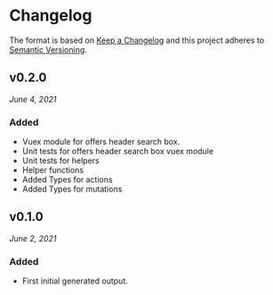 # Changelog

The format is based on [Keep a Changelog](http://keepachangelog.com/en/1.0.0/)
and this project adheres to [Semantic Versioning](http://semver.org/spec/v2.0.0.html).


v0.2.0
------------------------------
*June 4, 2021*

### Added
- Vuex module for offers header search box.
- Unit tests for offers header search box vuex module
- Unit tests for helpers
- Helper functions
- Added Types for actions
- Added Types for mutations

v0.1.0
------------------------------
*June 2, 2021*

### Added
- First initial generated output.
